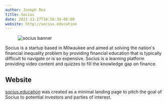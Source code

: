```yaml
---
author: Joseph Rex
title: Socius
date: 2021-11-27T16:56:39-06:00
website: http://socius.education
---
```


<figure>
<img src="https://res.cloudinary.com/strich/image/upload/v1638053716/socius-banner_oahdin.jpg" alt="socius banner">
</figure>

Socius is a startup based in Milwaukee and aimed at solving the nation's financial inequality
problem by providing financial education that is typically difficult to navigate or is so
expensive. Socius is a learning platform providing video content and quizzes to fill the
knowledge gap on finance.
<!--more-->

## Website
[socius.education](http://socius.education) was created as a minimal landing page to pitch the goal of
Socius to potential investors and parties of interest.
